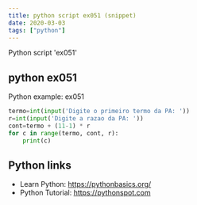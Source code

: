 ```yaml
---
title: python script ex051 (snippet)
date: 2020-03-03
tags: ["python"]
---
```

Python script 'ex051'


## python ex051

Python example: ex051

```python
termo=int(input('Digite o primeiro termo da PA: '))
r=int(input('Digite a razao da PA: '))
cont=termo + (11-1) * r
for c in range(termo, cont, r):
    print(c)


```

## Python links

- Learn Python: https://pythonbasics.org/
- Python Tutorial: https://pythonspot.com
